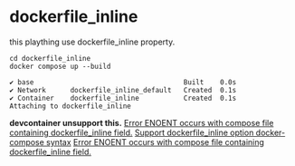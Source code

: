 # dockerfile_inline
this plaything use dockerfile_inline property.  
  
    cd dockerfile_inline
    docker compose up --build

    ✔ base                                     Built    0.0s 
    ✔ Network      dockerfile_inline_default   Created  0.1s 
    ✔ Container    dockerfile_inline           Created  0.1s 
    Attaching to dockerfile_inline


**devcontainer unsupport this.**
[Error ENOENT occurs with compose file containing dockerfile_inline field.](https://github.com/devcontainers/cli/issues/765)
[Support dockerfile_inline option docker-compose syntax](https://github.com/microsoft/vscode-remote-release/issues/8445)
[Error ENOENT occurs with compose file containing dockerfile_inline field.](https://github.com/devcontainers/cli/issues/765)